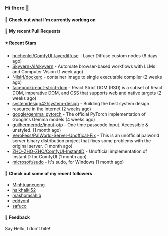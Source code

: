 ### Hi there 👋

#### 👷 Check out what I'm currently working on

#### 🔨 My recent Pull Requests


#### ⭐ Recent Stars

- [huchenlei/ComfyUI-layerdiffuse](https://github.com/huchenlei/ComfyUI-layerdiffuse) - Layer Diffuse custom nodes (6 days ago)
- [Skyvern-AI/skyvern](https://github.com/Skyvern-AI/skyvern) - Automate browser-based workflows with LLMs and Computer Vision (1 week ago)
- [NilsIrl/dockerc](https://github.com/NilsIrl/dockerc) - container image to single executable compiler (2 weeks ago)
- [facebook/react-strict-dom](https://github.com/facebook/react-strict-dom) - React Strict DOM (RSD) is a subset of React DOM, imperative DOM, and CSS that supports web and native targets (2 weeks ago)
- [systemdesign42/system-design](https://github.com/systemdesign42/system-design) - Building the best system design resource in the internet (2 weeks ago)
- [google/gemma_pytorch](https://github.com/google/gemma_pytorch) - The official PyTorch implementation of Google&#39;s Gemma models (4 weeks ago)
- [guilhermerodz/input-otp](https://github.com/guilhermerodz/input-otp) - One time passcode Input. Accessible &amp; unstyled. (1 month ago)
- [VeroFess/PalWorld-Server-Unoffical-Fix](https://github.com/VeroFess/PalWorld-Server-Unoffical-Fix) - This is an unofficial palworld server binary distribution project that fixes some problems with the original server. (1 month ago)
- [ZHO-ZHO-ZHO/ComfyUI-InstantID](https://github.com/ZHO-ZHO-ZHO/ComfyUI-InstantID) - Unofficial implementation of InstantID for ComfyUI (1 month ago)
- [microsoft/sudo](https://github.com/microsoft/sudo) - It&#39;s sudo, for Windows (1 month ago)

#### 👯 Check out some of my recent followers

- [Minhtuancuong](https://github.com/Minhtuancuong)
- [halkhalki52](https://github.com/halkhalki52)
- [mashomsahib](https://github.com/mashomsahib)
- [eddyonl](https://github.com/eddyonl)
- [safuco](https://github.com/safuco)

#### 💬 Feedback

Say Hello, I don't bite!